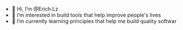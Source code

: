 - 👋 Hi, I’m @Erich.Lz
- 👀 I’m interested in build tools that help improve people's lives
- 🌱 I’m currently learning principles that help me build quality softwar

<!---
Erich2020/Erich2020 is a ✨ special ✨ repository because its `README.md` (this file) appears on your GitHub profile.
You can click the Preview link to take a look at your changes.
--->
